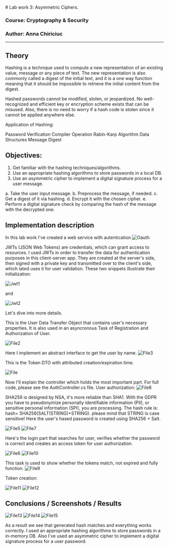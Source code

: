 ﻿﻿# Lab work 3: Asymmetric Ciphers.

### Course: Cryptography & Security
### Author: Anna Chiriciuc

---

## Theory

 Hashing is a technique used to compute a new representation of an existing value, message or any piece of text. The new representation is also commonly called a digest of the initial text, and it is a one way function meaning that it should be impossible to retrieve the initial content from the digest.

 Hashed passwords cannot be modified, stolen, or jeopardized. No well-recognized and efficient key or encryption scheme exists that can be misused. Also, there is no need to worry if a hash code is stolen since it cannot be applied anywhere else.

 Application of Hashing:

Password Verification
Compiler Operation
Rabin-Karp Algorithm
Data Structures
Message Digest




## Objectives:


1. Get familiar with the hashing techniques/algorithms.
2. Use an appropriate hashing algorithms to store passwords in a local DB.
3. Use an asymmetric cipher to implement a digital signature process for a user message.

a. Take the user input message.
b. Preprocess the message, if needed.
c. Get a digest of it via hashing.
d. Encrypt it with the chosen cipher.
e. Perform a digital signature check by comparing the hash of the message with the decrypted one.

## Implementation description

In this lab work I've created a web service with autentication 
![Oauth](oauth.png)


JWTs (JSON Web Tokens) are credentials, which can grant access to resources.
I used JWTs in order to transfer the data for authentication purposes in this client-server app.
They are created at the server's side, then signed with a private key and transmitted over to the client's side,
which lated uses it for user validation. These two snippets illustrate their initialization:

![Jwt1](jwt1.png)

and

![Jwt2](jwt2.png)

Let's dive into more details.

This is the User Data Transfer Object that contains user's necessary properties. It is also used in an asyncronous Task of Registration and Authorization of User.

![File2](file2.png)

Here I implement an abstract interface to get the user by name.
![File3](file3.png)

This is the Token DTO with attributed creation/expiration time.

![File](file.png)

Now I'll explain the controller which holds the most important part. For full code, please see the AuthController.cs file.
User authorization:
![File8](file8.png)

SHA256 is designed by NSA, it's more reliable than SHA1. With the GDPR you have to pseudonymize personally identifiable information (PII), or sensitive personal information (SPI), you are processing. 
The hash rule is: hash= SHA256(SALT(STRING)+STRING).
please mind that STRING is case sensitive!
Here the user's hased password is created using SHA256 + Salt.

![File5](file5.png)
![File7](file7.png)

Here's the login part that searches for user, verifies whether the password is correct and creates an access token for user authorization.

![File6](file6.png)
![File10](file10.png)

This task is used to show whether the tokens match, not expired and fully function.
![File9](file9.png)

Token creation:

![File11](file11.png)
![File12](file12.png)

## Conclusions / Screenshots / Results

![File13](file13.png)
![File14](file14.png)
![File15](file15.png)

As a result we see that generated hash matches and everything works correctly. I used an appropriate hashing algorithms to store passwords in a in-memory DB.
Also I've used an asymmetric cipher to implement a digital signature process for a user password.